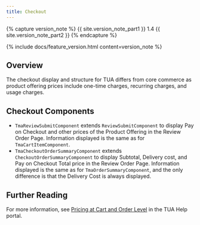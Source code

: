 ```yaml
---
title: Checkout
---
```


{% capture version_note %}
{{ site.version_note_part1 }} 1.4 {{ site.version_note_part2 }}
{% endcapture %}

{% include docs/feature_version.html content=version_note %}

## Overview

The checkout display and structure for TUA differs from core commerce as product offering prices include one-time charges, recurring charges, and usage charges. 

## Checkout Components

- `TmaReviewSubmitComponent` extends `ReviewSubmitComponent` to display Pay on Checkout and other prices of the Product Offering in the Review Order Page. Information displayed is the same as for `TmaCartItemComponent`.
- `TmaCheckoutOrderSummaryComponent` extends `CheckoutOrderSummaryComponent` to display Subtotal, Delivery cost, and Pay on Checkout Total price in the Review Order Page. Information displayed is the same as for `TmaOrderSummaryComponent`, and the only difference is that the Delivery Cost is always displayed.

## Further Reading

For more information, see [Pricing at Cart and Order Level](https://help.sap.com/viewer/c762d9007c5c4f38bafbe4788446983e/2007/en-US/91a9faae27bb4a7f8baa46a57078cd61.html) in the TUA Help portal.
